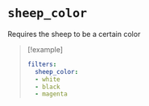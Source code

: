 # `sheep_color`

Requires the sheep to be a certain color

> [!example]
> ```yaml
> filters:
>   sheep_color:
> 	- white
> 	- black
> 	- magenta
> ```
